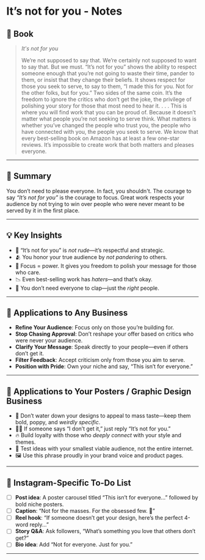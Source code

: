 # It’s not for you - Notes
## 📔 **Book**
>_It's not for you_
>
>We’re not supposed to say that. We’re certainly not supposed to want to say that. But we must. “It’s not for you” shows the ability to respect someone enough that you’re not going to waste their time, pander to them, or insist that they change their beliefs. It shows respect for those you seek to serve, to say to them, “I made this for you. Not for the other folks, but for you.” Two sides of the same coin. It’s the freedom to ignore the critics who don’t get the joke, the privilege of polishing your story for those that most need to hear it. . . . This is where you will find work that you can be proud of. Because it doesn’t matter what people you’re not seeking to serve think. What matters is whether you’ve changed the people who trust you, the people who have connected with you, the people you seek to serve. We know that every best-selling book on Amazon has at least a few one-star reviews. It’s impossible to create work that both matters and pleases everyone.

---
## **🧠 Summary**  
You don’t need to please everyone. In fact, you shouldn't. The courage to say _“It’s not for you”_ is the courage to focus. Great work respects your audience by not trying to win over people who were never meant to be served by it in the first place.

---
## **💡 Key Insights**

- 🚫 “It’s not for you” is _not rude_—it’s respectful and strategic.
- 🫂 You honor your true audience by _not pandering_ to others.
- 🎯 Focus = power. It gives you freedom to polish your message for those who care.
- 📉 Even best-selling work has _haters_—and that’s okay.
- 🙌 You don’t need everyone to clap—just the _right_ people.

---
## **🏢 Applications to Any Business**

- **Refine Your Audience**: Focus only on those you’re building for.
- **Stop Chasing Approval**: Don’t reshape your offer based on critics who were never your audience.
- **Clarify Your Message**: Speak directly to your people—even if others don’t get it.
- **Filter Feedback**: Accept criticism only from those you aim to serve.
- **Position with Pride**: Own your niche and say, “This isn’t for everyone.”

---
## **🎨 Applications to Your Posters / Graphic Design Business**

- 🎯 Don’t water down your designs to appeal to mass taste—keep them bold, poppy, and _weirdly specific_.
- 🙅‍♂️ If someone says “I don’t get it,” just reply “It’s not for you.”
- 🔥 Build loyalty with those who _deeply connect_ with your style and themes.
- 🧪 Test ideas with your smallest viable audience, not the entire internet.
- 🖼 Use this phrase proudly in your brand voice and product pages.

---
## **📱 Instagram-Specific To-Do List**
  
- [ ] **Post idea**: A poster carousel titled “This isn’t for everyone…” followed by bold niche posters.
- [ ] **Caption**: “Not for the masses. For the obsessed few. 🎯”
- [ ] **Reel hook**: “If someone doesn’t get your design, here’s the perfect 4-word reply...”
- [ ] **Story Q&A**: Ask followers, “What’s something you love that others don’t get?”
- [ ] **Bio idea**: Add “Not for everyone. Just for you.”

---

